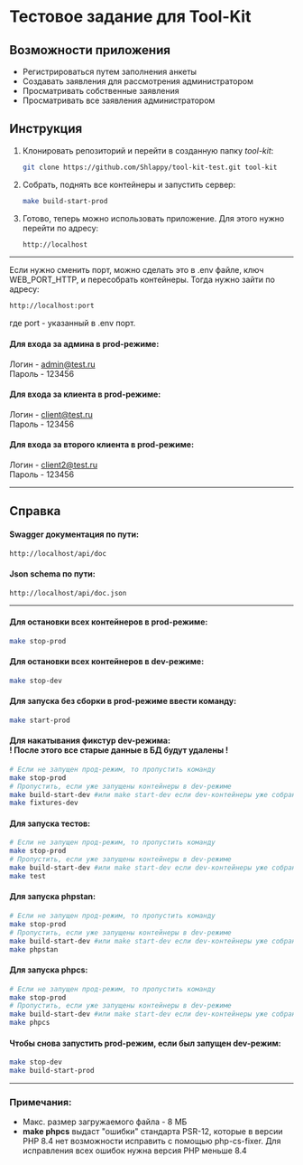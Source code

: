 # Тестовое задание для Tool-Kit

## Возможности приложения
- Регистрироваться путем заполнения анкеты
- Создавать заявления для рассмотрения администратором
- Просматривать собственные заявления
- Просматривать все заявления администратором

## Инструкция

1. Клонировать репозиторий и перейти в созданную папку *tool-kit*:
    ```bash
    git clone https://github.com/Shlappy/tool-kit-test.git tool-kit
    ```
2. Собрать, поднять все контейнеры и запустить сервер:
    ```bash
    make build-start-prod
    ```
3. Готово, теперь можно использовать приложение. Для этого нужно перейти по адресу:
    ```bash
    http://localhost
    ```
---

Если нужно сменить порт, можно сделать это в .env файле, ключ WEB_PORT_HTTP,
и пересобрать контейнеры.
Тогда нужно зайти по адресу:
```bash
http://localhost:port
```
где port - указанный в .env порт.

#### Для входа за админа в prod-режиме:
Логин - admin@test.ru<br>
Пароль - 123456

#### Для входа за клиента в prod-режиме:
Логин - client@test.ru<br>
Пароль - 123456

#### Для входа за второго клиента в prod-режиме:
Логин - client2@test.ru<br>
Пароль - 123456

---
## Справка

#### Swagger документация по пути:
```bash
http://localhost/api/doc
```
#### Json schema по пути:
```bash
http://localhost/api/doc.json
```
---
#### Для остановки всех контейнеров в prod-режиме:
```bash
make stop-prod
```
#### Для остановки всех контейнеров в dev-режиме:
```bash
make stop-dev
```

#### Для запуска без сборки в prod-режиме ввести команду:
```bash
make start-prod
```

#### Для накатывания фикстур dev-режима:<br>! После этого все старые данные в БД будут удалены !
```bash
# Если не запущен прод-режим, то пропустить команду
make stop-prod
# Пропустить, если уже запущены контейнеры в dev-режиме
make build-start-dev #или make start-dev если dev-контейнеры уже собраны
make fixtures-dev
```

#### Для запуска тестов:
```bash
# Если не запущен прод-режим, то пропустить команду
make stop-prod
# Пропустить, если уже запущены контейнеры в dev-режиме
make build-start-dev #или make start-dev если dev-контейнеры уже собраны
make test
```

#### Для запуска phpstan:
```bash
# Если не запущен прод-режим, то пропустить команду
make stop-prod
# Пропустить, если уже запущены контейнеры в dev-режиме
make build-start-dev #или make start-dev если dev-контейнеры уже собраны
make phpstan
```

#### Для запуска phpcs:
```bash
# Если не запущен прод-режим, то пропустить команду
make stop-prod
# Пропустить, если уже запущены контейнеры в dev-режиме
make build-start-dev #или make start-dev если dev-контейнеры уже собраны
make phpcs
```
#### Чтобы снова запустить prod-режим, если был запущен dev-режим:
```bash
make stop-dev
make build-start-prod
```
---
### Примечания:
- Макс. размер загружаемого файла - 8 МБ
- **make phpcs** выдаст "ошибки" стандарта PSR-12, которые в версии PHP 8.4 
нет возможности исправить с помощью php-cs-fixer. Для исправления 
всех ошибок нужна версия PHP меньше 8.4
